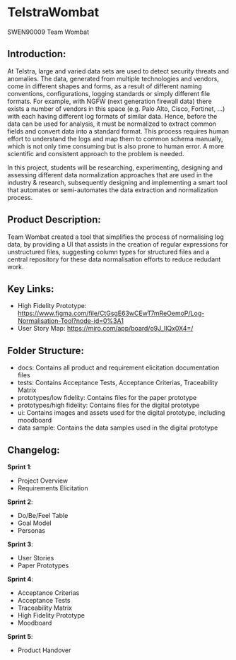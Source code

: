 # TelstraWombat
SWEN90009 Team Wombat

Introduction:  
-
At Telstra, large and varied data sets are used to detect security threats and anomalies. The data, generated from multiple technologies and vendors, come in different shapes and forms, as a result of different naming conventions, configurations, logging standards or simply different file formats. For example, with NGFW (next generation firewall data) there exists a number of vendors in this space (e.g. Palo Alto, Cisco, Fortinet, ...) with each having different log formats of similar data. Hence, before the data can be used for analysis, it must be normalized to extract common fields and convert data into a standard format. This process requires human effort to understand the logs and map them to common schema manually, which is not only time consuming but is also prone to human error. A more scientific and consistent approach to the problem is needed.



In this project, students will be researching, experimenting, designing and assessing different data normalization approaches that are used in the industry & research, subsequently designing and implementing a smart tool that automates or semi-automates the data extraction and normalization process.  

Product Description:
- 
Team Wombat created a tool that simplifies the process of normalising log data, by providing a UI that assists in the creation of regular expressions for unstructured files, suggesting column types for structured files and a central repository for these data normalisation efforts to reduce redudant work.


Key Links:  
- 
- High Fidelity Prototype: https://www.figma.com/file/CtGsgE63wCEwT7mReOemoP/Log-Normalisation-Tool?node-id=0%3A1
- User Story Map: https://miro.com/app/board/o9J_lIQx0X4=/

Folder Structure:
- 
- docs: Contains all product and requirement elicitation documentation files
- tests: Contains Acceptance Tests, Acceptance Criterias, Traceability Matrix
- prototypes/low fidelity: Contains files for the paper prototype
- prototypes/high fidelity: Contains files for the digital prototype
- ui: Contains images and assets used for the digital prototype, including moodboard
- data sample: Contains the data samples used in the digital prototype

Changelog:  
-
**Sprint 1**:
- Project Overview
- Requirements Elicitation

**Sprint 2**:
- Do/Be/Feel Table
- Goal Model
- Personas

**Sprint 3**:
 - User Stories
 - Paper Prototypes

**Sprint 4**:
 - Acceptance Criterias
 - Acceptance Tests
 - Traceability Matrix
 - High Fidelity Prototype
 - Moodboard

**Sprint 5**:
- Product Handover